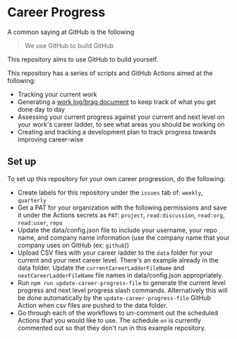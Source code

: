 # Career Progress

A common saying at GitHub is the following

> We use GitHub to build GitHub

This repository aims to use GitHub to build yourself.

This repository has a series of scripts and GitHub Actions aimed at the following:

- Tracking your current work
- Generating a [work log/brag document](https://jvns.ca/blog/brag-documents/#template) to keep track of what you get done day to day
- Assessing your current progress against your current and next level on your work's career ladder, to see what areas you should be working on
- Creating and tracking a development plan to track progress towards improving career-wise

## Set up

To set up this repository for your own career progression, do the following:

- Create labels for this repository under the `issues` tab of: `weekly`, `quarterly`
- Get a PAT for your organization with the following permissions and save it under the Actions secrets as `PAT`: `project`, `read:discussion`, `read:org`, `read:user`, `repo`
- Update the data/config.json file to include your username, your repo name, and company name information (use the company name that your company uses on GitHub (ex: `github`))
- Upload CSV files with your career ladder to the `data` folder for your current and your next career level. There's an example already in the data folder. Update the `currentCareerLadderFileName` and `nextCareerLadderFileName` file names in data/config.json appropriately.
- Run `npm run update-career-progress-file` to generate the current level progress and next level progress slash commands. Alternatively this will be done automatically by the `update-career-progress-file` GitHub Action when csv files are pushed to the data folder.
- Go through each of the workflows to un-comment out the scheduled Actions that you would like to use. The schedule `on` is currently commented out so that they don't run in this example repository.

